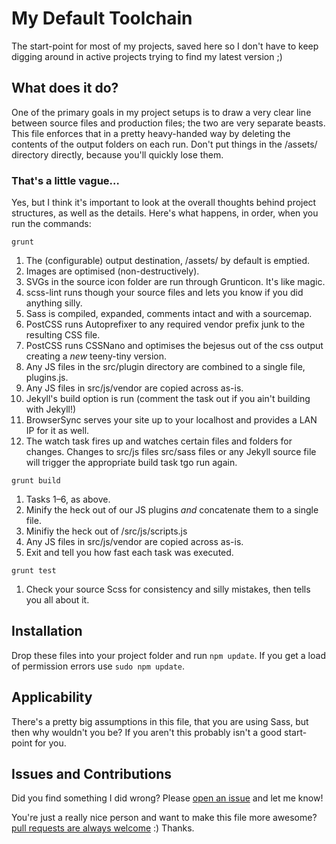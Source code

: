 # My Default Toolchain
The start-point for most of my projects, saved here so I don't have to keep digging around in active projects trying to find my latest version ;)

## What does it do?
One of the primary goals in my project setups is to draw a very clear line between source files and production files; the two are very separate beasts. This file enforces that in a pretty heavy-handed way by deleting the contents of the output folders on each run. Don't put things in the /assets/ directory directly, because you'll quickly lose them.

### That's a little vague…
Yes, but I think it's important to look at the overall thoughts behind project structures, as well as the details. Here's what happens, in order, when you run the commands:

`grunt`

1. The (configurable) output destination, /assets/ by default is emptied.
2. Images are optimised (non-destructively).
3. SVGs in the source icon folder are run through Grunticon. It's like magic.
3. scss-lint runs though your source files and lets you know if you did anything silly.
3. Sass is compiled, expanded, comments intact and with a sourcemap.
4. PostCSS runs Autoprefixer to any required vendor prefix junk to the resulting CSS file.
5. PostCSS runs CSSNano and optimises the bejesus out of the css output creating a *new* teeny-tiny version.
6. Any JS files in the src/plugin directory are combined to a single file, plugins.js.
7. Any JS files in src/js/vendor are copied across as-is.
9. Jekyll's build option is run (comment the task out if you ain't building with Jekyll!)
10. BrowserSync serves your site up to your localhost and provides a LAN IP for it as well.
11. The watch task fires up and watches certain files and folders for changes. Changes to src/js files src/sass files or any Jekyll source file will trigger the appropriate build task tgo run again.

`grunt build`
1. Tasks 1–6, as above.
6. Minify the heck out of our JS plugins *and* concatenate them to a single file.
7. Minifiy the heck out of /src/js/scripts.js
8. Any JS files in src/js/vendor are copied across as-is.
9. Exit and tell you how fast each task was executed.

`grunt test`
1. Check your source Scss for consistency and silly mistakes, then tells you all about it.

## Installation
Drop these files into your project folder and run `npm update`. If you get a load of permission errors use `sudo npm update`.

## Applicability
There's a pretty big assumptions in this file, that you are using Sass, but then why wouldn't you be? If you aren't this probably isn't a good start-point for you.

## Issues and Contributions
Did you find something I did wrong? Please [open an issue](https://github.com/nternetinspired/toolchain/issues) and let me know!

You're just a really nice person and want to make this file more awesome? [pull requests are always welcome](https://github.com/nternetinspired/toolchain/issues) :) Thanks.

